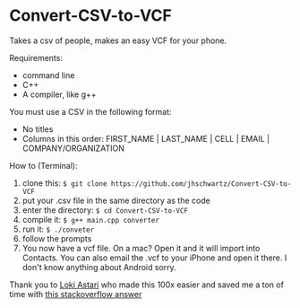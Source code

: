 # Convert-CSV-to-VCF
Takes a csv of people, makes an easy VCF for your phone.

Requirements:
- command line
- C++
- A compiler, like g++

You must use a CSV in the following format:
- No titles
- Columns in this order: FIRST_NAME | LAST_NAME | CELL | EMAIL | COMPANY/ORGANIZATION

How to (Terminal):
1. clone this: `$ git clone https://github.com/jhschwartz/Convert-CSV-to-VCF`
2. put your .csv file in the same directory as the code
3. enter the directory: `$ cd Convert-CSV-to-VCF`
4. compile it: `$ g++ main.cpp converter`
5. run it: `$ ./conveter`
6. follow the prompts
7. You now have a vcf file. On a mac? Open it and it will import into Contacts. You can also email the .vcf to your iPhone and open it there. I don't know anything about Android sorry.

Thank you to [Loki Astari](https://stackoverflow.com/users/14065/loki-astari) who made this 100x easier and saved me a ton of time with [this stackoverflow answer](https://stackoverflow.com/a/1120224)
